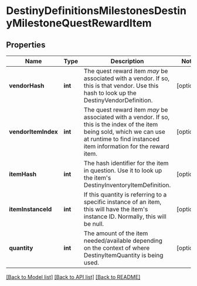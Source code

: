# DestinyDefinitionsMilestonesDestinyMilestoneQuestRewardItem

## Properties
Name | Type | Description | Notes
------------ | ------------- | ------------- | -------------
**vendorHash** | **int** | The quest reward item *may* be associated with a vendor. If so, this is that vendor. Use this hash to look up the DestinyVendorDefinition. | [optional] 
**vendorItemIndex** | **int** | The quest reward item *may* be associated with a vendor. If so, this is the index of the item being sold, which we can use at runtime to find instanced item information for the reward item. | [optional] 
**itemHash** | **int** | The hash identifier for the item in question. Use it to look up the item&#39;s DestinyInventoryItemDefinition. | [optional] 
**itemInstanceId** | **int** | If this quantity is referring to a specific instance of an item, this will have the item&#39;s instance ID. Normally, this will be null. | [optional] 
**quantity** | **int** | The amount of the item needed/available depending on the context of where DestinyItemQuantity is being used. | [optional] 

[[Back to Model list]](../README.md#documentation-for-models) [[Back to API list]](../README.md#documentation-for-api-endpoints) [[Back to README]](../README.md)



